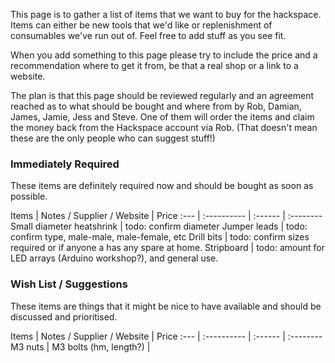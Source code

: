 This page is to gather a list of items that we want to buy for the hackspace.  Items can either be new tools that we'd like or replenishment of consumables we've run out of.  Feel free to add stuff as you see fit.

When you add something to this page please try to include the price and a recommendation where to get it from, be that a real shop or a link to a website.

The plan is that this page should be reviewed regularly and an agreement reached as to what should be bought and where from by Rob, Damian, James, Jamie, Jess and Steve.  One of them will order the items and claim the money back from the Hackspace account via Rob. (That doesn't mean these are the only people who can suggest stuff!)

### Immediately Required
These items are definitely required now and should be bought as soon as possible.

Items | Notes / Supplier / Website | Price
:--- | :---------- | :------ | :--------
Small diameter heatshrink | todo: confirm diameter
Jumper leads | todo: confirm type, male-male, male-female, etc
Drill bits | todo: confirm sizes required or if anyone a has any spare at home.
Stripboard | todo: amount for LED arrays (Arduino workshop?), and general use.

### Wish List / Suggestions
These items are things that it might be nice to have available and should be discussed and prioritised.

Items | Notes / Supplier / Website | Price
:--- | :---------- | :------ | :--------
M3 nuts |
M3 bolts (hm, length?) |